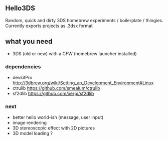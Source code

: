 ## Hello3DS

Random, quick and dirty 3DS homebrew experiments / boilerplate / thingies.
Currently exports projects as .3dsx format

## what you need

- 3DS (old or new) with a CFW (homebrew launcher installed)

### dependencies

- devkitPro http://3dbrew.org/wiki/Setting_up_Development_Environment#Linux
- ctrulib https://github.com/smealum/ctrulib
- sf2dlib https://github.com/xerpi/sf2dlib

### next

- better hello world-ish (message, user input)
- image rendering
- 3D stereoscopic effect with 2D pictures
- 3D model loading ?
